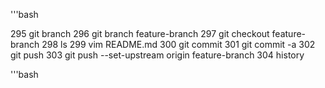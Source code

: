 '''bash



  295  git branch
  296  git branch feature-branch
  297  git checkout feature-branch
  298  ls
  299  vim README.md
  300  git commit
  301  git commit -a
  302  git push
  303  git push --set-upstream origin feature-branch
  304  history

'''bash  
